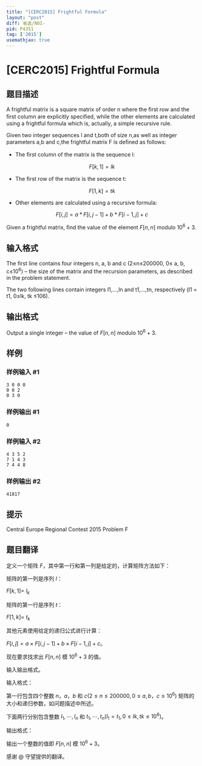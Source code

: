 ```yaml
---
title: "[CERC2015] Frightful Formula"
layout: "post"
diff: 省选/NOI-
pid: P4351
tag: ['2015']
usemathjax: true
---
```


# [CERC2015] Frightful Formula
## 题目描述

A frightful matrix is a square matrix of order n where the ﬁrst row and the ﬁrst column are explicitly speciﬁed, while the other elements are calculated using a frightful formula which is, actually, a simple recursive rule. 

Given two integer sequences l and t,both of size n,as well as integer parameters a,b and c,the frightful matrix F is deﬁned as follows:

* The ﬁrst column of the matrix is the sequence l: 

$$F[k, 1] = lk$$ 

* The ﬁrst row of the matrix is the sequence t: 

$$F[1, k] = tk$$ 

* Other elements are calculated using a recursive formula: 

$$F[i,j]=a*F[i,j-1]+b*F[i-1,j]+c$$

Given a frightful matrix, ﬁnd the value of the element $F[n,n]$ modulo $10^6 +3$.
## 输入格式

The ﬁrst line contains four integers n, a, b and c (2≤n≤200000, 0≤ a, b, c≤$10^6$) – the size of the matrix and the recursion parameters, as described in the problem statement. 

The two following lines contain integers l1,...,ln and t1,...,tn, respectively (l1 = t1, 0≤lk, tk ≤106). 
## 输出格式

Output a single integer – the value of $F[n,n]$ modulo $10^6 +3$.
## 样例

### 样例输入 #1
```
3 0 0 0 
0 0 2 
0 3 0
```
### 样例输出 #1
```
0
```
### 样例输入 #2
```
4 3 5 2 
7 1 4 3 
7 4 4 8
```
### 样例输出 #2
```
41817
```
## 提示

Central Europe Regional Contest 2015 Problem F
## 题目翻译


定义一个矩阵 $F$，其中第一行和第一列是给定的，计算矩阵方法如下：

矩阵的第一列是序列  $l$：

 $F[k,1]=$  $l _ k$

矩阵的第一行是序列  $t$：

 $F[1,k]=$  $t _ k$

其他元素使用给定的递归公式进行计算：

$F[i,j]=a \times F[i,j-1]+b \times F[i-1,j]+c$。

现在要求找求出 $F[n,n]$ 模 $10^6+3$ 的值。

输入输出格式。

输入格式：

第一行包含四个整数 $n$，$a$，$b$ 和 $c(2 \le n \le 200000,0 \le a,b$，$c \le 10^6)$ 矩阵的大小和递归参数，如问题描述中所述。

下面两行分别包含整数 $l_1, \cdots ,l_n$ 和 $t_1, \cdots ,t_n(l_1=t_1,0 \le lk,tk \le 10^6)$。

输出格式：

输出一个整数的值即 $F[n,n]$ 模 $10^6+3$。

感谢 @ 守望提供的翻译。

